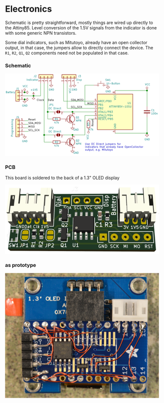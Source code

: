 Electronics
===========

Schematic is pretty straightforward, mostly things are wired up directly
to the Attiny85. Level conversion of the 1.5V signals from the indicator is
done with some generic NPN transistors.

Some dial indicators, such as Mitutoyo, already have an open collector output,
in that case, the jumpers allow to directly connect the device. The
`R1`, `R2`, `Q1`, `Q2` components need not be populated in that case.

### Schematic
![](../img/spherometer-display-schematic.png)

### PCB
This board is soldered to the back of a 1.3" OLED display

![](../img/spherometer-display-pcb.png)

### as prototype
![](../img/prototype-board.jpg)